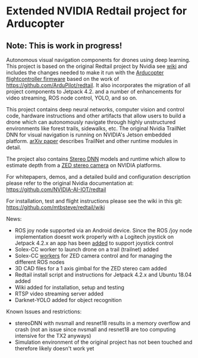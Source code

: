 # Extended NVIDIA Redtail project for Arducopter

## Note: This is work in progress!
Autonomous visual navigation components for drones using deep learning.
This project is based on the original Redtail project by Nvidia see [wiki](https://github.com/NVIDIA-Jetson/redtail/wiki) and includes the changes needed to make it run with the [Arducopter flightcontroller firmware](http://ardupilot.org/copter/) based on the work of https://github.com/ArduPilot/redtail. It also incorporates the migration of all project components to Jetpack 4.2. and a number of enhancements for video streaming, ROS node control, YOLO, and so on.

This project contains deep neural networks, computer vision and control code, hardware instructions and other artifacts that allow users to build a drone which can autonomously navigate through highly unstructured environments like forest trails, sidewalks, etc. The original Nvidia TrailNet DNN for visual navigation is running on NVIDIA's Jetson embedded platform. [arXiv paper](https://arxiv.org/abs/1705.02550) describes TrailNet and other runtime modules in detail.

The project also contains [Stereo DNN](../master/stereoDNN/) models and runtime which allow to estimate depth from a [ZED stereo camera](https://www.stereolabs.com/zed/) on NVIDIA platforms.

For whitepapers, demos, and a detailed build and configuration description please refer to the original Nvidia documentation at: https://github.com/NVIDIA-AI-IOT/redtail

For installation, test and flight instructions please see the wiki in this git: https://github.com/mtbsteve/redtail/wiki 


News:
- ROS joy node supported via an Android device. Since the ROS /joy node implementation doesnt work properly with a Logitech joystick on Jetpack 4.2.x an app has been [added](https://github.com/mtbsteve/redtail/wiki/Setup-of-the-TX2,-ZED-and-Host-PC#joystick-control) to support joystick control 
- Solex-CC worker to launch drone on a trail (trailnet) added
- Solex-CC [workers](https://github.com/mtbsteve/redtail/wiki/Usage-of-Solex-CC-to-create-custom-controls) for ZED camera control and for managing the different ROS nodes
- 3D CAD files for a 1 axis gimbal for the ZED stereo cam added
- Redtail install script and instructions for Jetpack 4.2.x and Ubuntu 18.04 added
- Wiki added for installation, setup and testing
- RTSP video streaming server added
- Darknet-YOLO added for object recognition

Known Issues and restrictions:
- stereoDNN with nvsmall and resnet18 results in a memory overflow and crash (not an issue since nvsmall and resnet18 are too computing intensive for the TX2 anyways)
- Simulation environment of the original project has not been touched and therefore likely doesn't work yet
